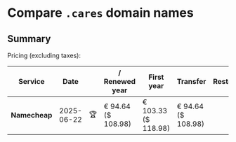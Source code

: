 # Compare `.cares` domain names

## Summary

Pricing (excluding taxes):

| Service | Date |  | / Renewed year | First year | Transfer | Restoration |
|--|--|--|--|--|--|--|
| **Namecheap** | 2025-06-22 | 🏆 | € 94.64<br>($ 108.98) | € 103.33<br>($ 118.98) | € 94.64<br>($ 108.98) |  |
